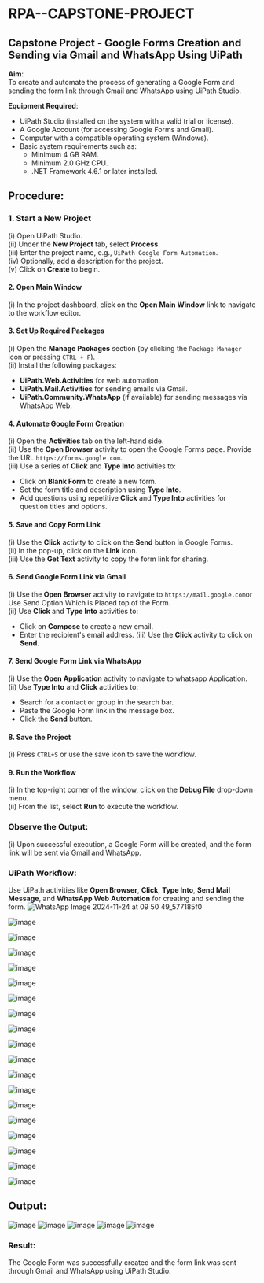 # RPA--CAPSTONE-PROJECT
## Capstone Project - Google Forms Creation and Sending via Gmail and WhatsApp Using UiPath

**Aim**:  
To create and automate the process of generating a Google Form and sending the form link through Gmail and WhatsApp using UiPath Studio.

**Equipment Required**:
- UiPath Studio (installed on the system with a valid trial or license).
- A Google Account (for accessing Google Forms and Gmail).
- Computer with a compatible operating system (Windows).
- Basic system requirements such as:
  - Minimum 4 GB RAM.
  - Minimum 2.0 GHz CPU.
  - .NET Framework 4.6.1 or later installed.

## **Procedure**:

### 1. **Start a New Project**
   (i) Open UiPath Studio.  
   (ii) Under the **New Project** tab, select **Process**.  
   (iii) Enter the project name, e.g., `UiPath Google Form Automation`.  
   (iv) Optionally, add a description for the project.  
   (v) Click on **Create** to begin.

#### 2. **Open Main Window**
   (i) In the project dashboard, click on the **Open Main Window** link to navigate to the workflow editor.

#### 3. **Set Up Required Packages**
   (i) Open the **Manage Packages** section (by clicking the `Package Manager` icon or pressing `CTRL + P`).  
   (ii) Install the following packages:
   - **UiPath.Web.Activities** for web automation.
   - **UiPath.Mail.Activities** for sending emails via Gmail.
   - **UiPath.Community.WhatsApp** (if available) for sending messages via WhatsApp Web.

#### 4. **Automate Google Form Creation**
   (i) Open the **Activities** tab on the left-hand side.  
   (ii) Use the **Open Browser** activity to open the Google Forms page. Provide the URL `https://forms.google.com`.  
   (iii) Use a series of **Click** and **Type Into** activities to:
   - Click on **Blank Form** to create a new form.
   - Set the form title and description using **Type Into**.
   - Add questions using repetitive **Click** and **Type Into** activities for question titles and options.

#### 5. **Save and Copy Form Link**
   (i) Use the **Click** activity to click on the **Send** button in Google Forms.  
   (ii) In the pop-up, click on the **Link** icon.  
   (iii) Use the **Get Text** activity to copy the form link for sharing.

#### 6. **Send Google Form Link via Gmail**
   (i) Use the **Open Browser** activity to navigate to `https://mail.google.com`or Use Send Option Which is Placed top of the Form.  
   (ii) Use **Click** and **Type Into** activities to:
   - Click on **Compose** to create a new email.
   - Enter the recipient's email address.
   (iii) Use the **Click** activity to click on **Send**.

#### 7. **Send Google Form Link via WhatsApp**
   (i) Use the **Open Application** activity to navigate to whatsapp Application.  
   (ii) Use **Type Into** and **Click** activities to:
   - Search for a contact or group in the search bar.
   - Paste the Google Form link in the message box.
   - Click the **Send** button.

#### 8. **Save the Project**
   (i) Press `CTRL+S` or use the save icon to save the workflow.

#### 9. **Run the Workflow**
   (i) In the top-right corner of the window, click on the **Debug File** drop-down menu.  
   (ii) From the list, select **Run** to execute the workflow.

### **Observe the Output**:
   (i) Upon successful execution, a Google Form will be created, and the form link will be sent via Gmail and WhatsApp.

### **UiPath Workflow**:
   Use UiPath activities like **Open Browser**, **Click**, **Type Into**, **Send Mail Message**, and **WhatsApp Web Automation** for creating and sending the form.
 ![WhatsApp Image 2024-11-24 at 09 50 49_577185f0](https://github.com/user-attachments/assets/09b7ba13-e41b-4bdb-bd96-66f0bfbb71c0)

 ![image](https://github.com/user-attachments/assets/d265acc4-7e94-4479-99d4-f584adc0dd24)

 ![image](https://github.com/user-attachments/assets/5895b382-1f1c-4dbd-9590-0f3b5971c222)

![image](https://github.com/user-attachments/assets/23e12e1f-f09f-487e-af72-0fdac5d8b4f7)

![image](https://github.com/user-attachments/assets/0ff34c0a-8817-4a37-a274-6e3e564c51cf)

![image](https://github.com/user-attachments/assets/96b3c347-c596-4007-914c-716fbc5c1c88)

![image](https://github.com/user-attachments/assets/df4317ef-7c0f-4933-bdf3-69c30713be9d)

![image](https://github.com/user-attachments/assets/af7f30ed-4c69-49f7-a467-878fe28905ca)

![image](https://github.com/user-attachments/assets/90b3067e-da54-4c21-8c80-98d9e56049d3)

![image](https://github.com/user-attachments/assets/709ade80-874a-406e-8c3f-4abb46333392)

![image](https://github.com/user-attachments/assets/5a37167c-a5b1-4c9f-9aee-ac87bc16d9cd)

![image](https://github.com/user-attachments/assets/395b985f-2581-445d-a741-01a5994e8e2a)

![image](https://github.com/user-attachments/assets/a046c452-e1e1-4388-952d-4ee420299ca0)

![image](https://github.com/user-attachments/assets/c9a0c55d-cd06-4d2e-afa5-40f1be006ba2)

![image](https://github.com/user-attachments/assets/f730dd44-12eb-46c6-af09-3151b8961b04)

![image](https://github.com/user-attachments/assets/20c6f954-8766-4013-9f65-0d04bbf1bc2a)

![image](https://github.com/user-attachments/assets/f34fa360-9b52-404e-a8af-c1503440713c)

![image](https://github.com/user-attachments/assets/827ccb5f-9465-44e7-9b7a-a86166195157)

![image](https://github.com/user-attachments/assets/d86985ac-e73d-4f22-83f0-6af883fe304b)

## Output:
![image](https://github.com/user-attachments/assets/b15e21a3-d05a-4075-9c8c-7382c5a27d45)
![image](https://github.com/user-attachments/assets/36a21597-7eef-4a12-9c6c-4685375f6fd4)
![image](https://github.com/user-attachments/assets/f8dd0aa1-0b67-45c1-ab4e-860005e39928)
![image](https://github.com/user-attachments/assets/cf6de456-b29b-43ae-9bac-b79c082b0bcc)
![image](https://github.com/user-attachments/assets/ec8f3d7c-b948-447e-bd12-d61b17f37096)



### **Result**:
   The Google Form was successfully created and the form link was sent through Gmail and WhatsApp using UiPath Studio.

